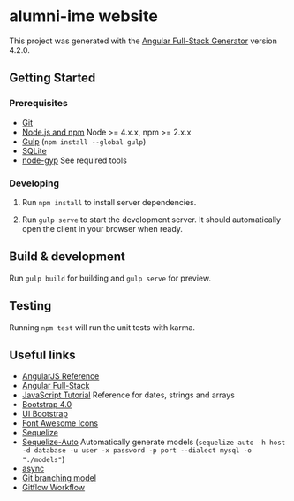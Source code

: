# alumni-ime website

This project was generated with the [Angular Full-Stack Generator](https://github.com/DaftMonk/generator-angular-fullstack) version 4.2.0.

## Getting Started

### Prerequisites

- [Git](https://git-scm.com/)
- [Node.js and npm](nodejs.org) Node >= 4.x.x, npm >= 2.x.x
- [Gulp](http://gulpjs.com/) (`npm install --global gulp`)
- [SQLite](https://www.sqlite.org/quickstart.html)
- [node-gyp](https://github.com/nodejs/node-gyp) See required tools

### Developing

1. Run `npm install` to install server dependencies.

2. Run `gulp serve` to start the development server. It should automatically open the client in your browser when ready.

## Build & development

Run `gulp build` for building and `gulp serve` for preview.

## Testing

Running `npm test` will run the unit tests with karma.

## Useful links

- [AngularJS Reference](https://docs.angularjs.org/)
- [Angular Full-Stack](https://angular-fullstack.github.io/)
- [JavaScript Tutorial](https://www.w3schools.com/js/default.asp) 
Reference for dates, strings and arrays
- [Bootstrap 4.0](https://getbootstrap.com/docs/4.0/getting-started/introduction/)
- [UI Bootstrap](https://angular-ui.github.io/bootstrap/)
- [Font Awesome Icons](https://fontawesome.com/v4.7.0/icons/)
- [Sequelize](http://docs.sequelizejs.com/)
- [Sequelize-Auto](https://www.npmjs.com/package/sequelize-auto) 
Automatically generate models 
(`sequelize-auto -h host -d database -u user -x password -p port --dialect mysql -o "./models"`)
- [async](https://caolan.github.io/async/docs.html)
- [Git branching model](https://nvie.com/posts/a-successful-git-branching-model/)
- [Gitflow Workflow](https://www.atlassian.com/git/tutorials/comparing-workflows/gitflow-workflow)